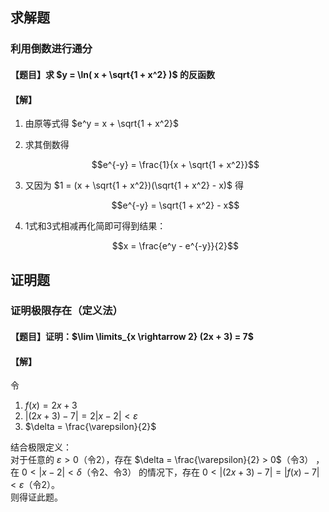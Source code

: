 ## 求解题

### 利用倒数进行通分

#### 【题目】求 $y = \ln( x + \sqrt{1 + x^2} )$ 的反函数  

#### 【解】

1. 由原等式得 $e^y = x + \sqrt{1 + x^2}$
2. 求其倒数得

    $$e^{-y} = \frac{1}{x + \sqrt{1 + x^2}}$$

3. 又因为 $1 = (x + \sqrt{1 + x^2})(\sqrt{1 + x^2} - x)$ 得

    $$e^{-y} = \sqrt{1 + x^2} - x$$

4. 1式和3式相减再化简即可得到结果：

    $$x = \frac{e^y - e^{-y}}{2}$$


## 证明题

### 证明极限存在（定义法）

#### 【题目】证明：$\lim \limits_{x \rightarrow 2} (2x + 3) = 7$

#### 【解】

令
1. $f(x) = 2x + 3$  
2. $|(2x + 3) - 7| = 2|x - 2| < \varepsilon$  
3. $\delta = \frac{\varepsilon}{2}$

结合极限定义：  
对于任意的 $\varepsilon > 0$（令2），存在 $\delta = \frac{\varepsilon}{2} > 0$（令3） ，在 $0 < |x - 2| < \delta$（令2、令3） 的情况下，存在 $0 < |(2x + 3) - 7| = |f(x) - 7| < \varepsilon$（令2）。  
则得证此题。